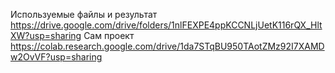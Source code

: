 Используемые файлы и результат https://drive.google.com/drive/folders/1nlFEXPE4ppKCCNLjUetK116rQX_HltXW?usp=sharing
Сам проект https://colab.research.google.com/drive/1da7STqBU950TAotZMz92I7XAMDw2OvVF?usp=sharing
